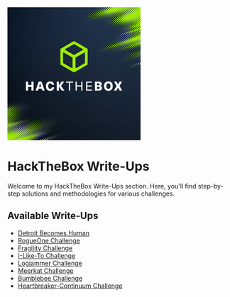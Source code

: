 <img src="HackTheBox%20Picture.png" alt="HackTheBox" width="300">

# HackTheBox Write-Ups

Welcome to my HackTheBox Write-Ups section. Here, you'll find step-by-step solutions and methodologies for various challenges.

## Available Write-Ups

- [Detroit Becomes Human](Detroit%20becomes%20Human.pdf)
- [RogueOne Challenge](RogueOne%20Challenge.pdf)
- [Fragility Challenge](Fragility%20Challenge.pdf)
- [I-Like-To Challenge](I-Like-To%20Challenge.pdf)
- [Logjammer Challenge](Logjammer%20Challenge.pdf)
- [Meerkat Challenge](Meerkat%20Challenge.pdf)
- [Bumblebee Challenge](Bumblebee%20Challenge.pdf)
- [Heartbreaker-Continuum Challenge](Heartbreaker-Continuum%20Challenge.pdf)
